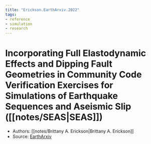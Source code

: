 ```yaml
---
title: "Erickson.EarthArxiv.2022"
tags:
- reference
- simulation
- research
---
```


# Incorporating Full Elastodynamic Effects and Dipping Fault Geometries in Community Code Verification Exercises for Simulations of Earthquake Sequences and Aseismic Slip ([[notes/SEAS|SEAS]])
- Authors: [[notes/Brittany A. Erickson|Brittany A. Erickson]]
- Source: [EarthArxiv](https://eartharxiv.org/repository/view/3288/)